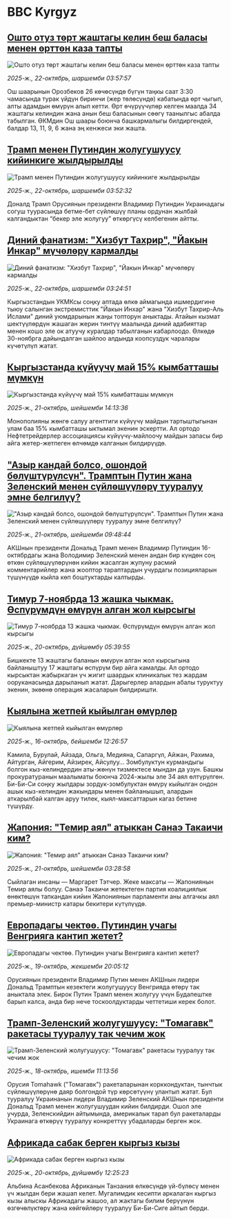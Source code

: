 # BBC Kyrgyz## [Ошто отуз төрт жаштагы келин беш баласы менен өрттөн каза тапты](https://www.bbc.com/kyrgyz/articles/c2014z0pd92o?at_medium=RSS&at_campaign=rss?at_campaign=githubrss)![Ошто отуз төрт жаштагы келин беш баласы менен өрттөн каза тапты](https://ichef.bbci.co.uk/ace/ws/240/cpsprodpb/674e/live/27270ba0-aefb-11f0-abd3-6f329bbe4149.jpg)_2025-ж., 22-октябрь, шаршемби 03:57:57_Ош шаарынын Орозбеков 26 көчөсүндө бүгүн таңкы саат 3:30 чамасында турак үйдүн биринчи (жер төлөсүндө) кабатында өрт чыгып, алты адамдын өмүрүн алып кетти. Өрт өчүрүүчүлөр келген маалда 34 жаштагы келиндин жана анын беш баласынын сөөгү таанылгыс абалда табылган. ӨКМдин Ош шаары боюнча башкармалыгы билдиргендей, балдар 13, 11, 9, 6 жана эң кенжеси эки жашта.## [Трамп менен Путиндин жолугушуусу кийинкиге жылдырылды](https://www.bbc.com/kyrgyz/articles/ce86v0m2215o?at_medium=RSS&at_campaign=rss?at_campaign=githubrss)![Трамп менен Путиндин жолугушуусу кийинкиге жылдырылды](https://ichef.bbci.co.uk/ace/ws/240/cpsprodpb/8352/live/ea8348d0-aec8-11f0-b2a1-6f537f66f9aa.jpg)_2025-ж., 22-октябрь, шаршемби 03:52:32_Доналд Трамп Орусиянын президенти Владимир Путиндин Украинадагы согуш туурасында бетме-бет сүйлөшүү планы ордунан жылбай калгандыктан “бекер эле жолугуу” өткөргүсү келбегенин айтты.## [Диний фанатизм: "Хизбут Тахрир", "Йакын Инкар" мүчөлөрү кармалды](https://www.bbc.com/kyrgyz/articles/cgkzm105j42o?at_medium=RSS&at_campaign=rss?at_campaign=githubrss)![Диний фанатизм: "Хизбут Тахрир", "Йакын Инкар" мүчөлөрү кармалды](https://ichef.bbci.co.uk/ace/ws/240/cpsprodpb/1de9/live/e8a0a5c0-ae7e-11f0-aa13-0b0479f6f42a.jpg)_2025-ж., 22-октябрь, шаршемби 03:24:51_Кыргызстандын УКМКсы соңку аптада өлкө аймагында ишмердигине тыюу салынган экстремисттик  "Йакын Инхар" жана "Хизбут Тахрир-Аль Ислами"  диний уюмдарынын жаңы топторун аныктады. Атайын кызмат шектүүлөрдүн жашаган жерин тинтүү маалында диний адабияттар менен кошо эле ок атуучу куралдар табылганын кабарлоодо.
Өлкөдө 30-ноябрга дайындалган шайлоо алдында коопсуздук чаралары күчөтүлүп жатат.## [Кыргызстанда күйүүчү май 15% кымбатташы мүмкүн](https://www.bbc.com/kyrgyz/articles/ckgk8dn5qn3o?at_medium=RSS&at_campaign=rss?at_campaign=githubrss)![Кыргызстанда күйүүчү май 15% кымбатташы мүмкүн](https://ichef.bbci.co.uk/ace/ws/240/cpsprodpb/3f2f/live/cb865dc0-ae76-11f0-ba75-093eca1ac29b.jpg)_2025-ж., 21-октябрь, шейшемби 14:13:36_Монополияны жөнгө салуу агенттиги күйүүчү майдын тартыштыгынан улам баа 15% кымбатташы ыктымал экенин эскертти. Ал ортодо Нефтетрейдерлер ассоциациясы күйүүчү-майлоочу майдын запасы бир айга жетер-жетпеген өлчөмдө калганын билдирүүдө.## ["Азыр кандай болсо, ошондой бөлүштүрүлсүн". Трамптын Путин жана Зеленский менен сүйлөшүүлөрү тууралуу эмне белгилүү?](https://www.bbc.com/kyrgyz/articles/cz0x374y7jxo?at_medium=RSS&at_campaign=rss?at_campaign=githubrss)!["Азыр кандай болсо, ошондой бөлүштүрүлсүн". Трамптын Путин жана Зеленский менен сүйлөшүүлөрү тууралуу эмне белгилүү?](https://ichef.bbci.co.uk/ace/ws/240/cpsprodpb/c0ac/live/238fc220-ad9d-11f0-ba75-093eca1ac29b.jpg)_2025-ж., 21-октябрь, шейшемби 09:48:44_АКШнын президенти Дональд Трамп менен Владимир Путиндин 16-октябрдагы жана Володимир Зеленский менен андан бир күндөн соң өткөн сүйлөшүүлөрүнөн кийин жасалган жупуну расмий комментарийлер жана жооптор тараптардын учурдагы позицияларын түшүнүүдө кыйла көп боштуктарды калтырды.## [Тимур 7-ноябрда 13 жашка чыкмак. Өспүрүмдүн өмүрүн алган жол кырсыгы](https://www.bbc.com/kyrgyz/articles/cqjwv7j2rxqo?at_medium=RSS&at_campaign=rss?at_campaign=githubrss)![Тимур 7-ноябрда 13 жашка чыкмак. Өспүрүмдүн өмүрүн алган жол кырсыгы](https://ichef.bbci.co.uk/ace/ws/240/cpsprodpb/27ab/live/0f6fa530-adbb-11f0-b2a1-6f537f66f9aa.jpg)_2025-ж., 20-октябрь, дүйшөмбү 05:39:55_Бишкекте 13 жаштагы баланын өмүрүн алган жол кырсыгына байланыштуу 17 жаштагы өспүрүм бир айга камалды. Ал ортодо кырсыктан жабыркаган үч жигит шаардык клиникалык тез жардам ооруканасында дарыланып жатат. Дарыгерлер алардын абалы туруктуу экенин, экөөнө операция жасаларын билдиришти.## [Кыялына жетпей кыйылган өмүрлөр ](https://www.bbc.com/kyrgyz/articles/c1m3lrkk8llo?at_medium=RSS&at_campaign=rss?at_campaign=githubrss)![Кыялына жетпей кыйылган өмүрлөр ](https://ichef.bbci.co.uk/ace/ws/240/cpsprodpb/f8c8/live/6b88c470-aa7b-11f0-9c75-5fce1bce10a4.png)_2025-ж., 16-октябрь, бейшемби 12:26:57_Камила, Бурулай, Айзада, Ольга, Медияна, Сапаргүл, Айжан, Рахима, Айтурган, Айгерим, Айзирек, Айсулуу… Зомбулуктун курмандыгы болгон кыз-келиндердин аты-жөнүн тизмектесе мындан да узун. Башкы прокуратуранын маалыматы боюнча 2024-жылы эле 34 аял өлтүрүлгөн. Би-Би-Си соңку жылдары зордук-зомбулуктан өмүрү кыйылган ондон ашык кыз-келиндин жакындары менен байланышып, алардын аткарылбай калган аруу тилек, кыял-максаттарын кагаз бетине түшүрдү.## [Жапония: "Темир аял" атыккан Санаэ Такаичи ким?](https://www.bbc.com/kyrgyz/articles/cj971k0kvypo?at_medium=RSS&at_campaign=rss?at_campaign=githubrss)![Жапония: "Темир аял" атыккан Санаэ Такаичи ким?](https://ichef.bbci.co.uk/ace/ws/240/cpsprodpb/6ee2/live/3948ea70-a19e-11f0-92db-77261a15b9d2.jpg)_2025-ж., 21-октябрь, шейшемби 03:28:58_Сыйлаган инсаны — Маргарет Тэтчер. Жеке максаты — Жапониянын Темир аялы болуу.
Санаэ Такаичи жетектеген партия коалициялык өнөктөшүн тапкандан кийин Жапониянын парламенти аны алгачкы аял премьер-министр катары бекитери күтүлүүдө.## [Европадагы чектөө. Путиндин учагы Венгрияга кантип жетет?](https://www.bbc.com/kyrgyz/articles/cwy7drv8dyno?at_medium=RSS&at_campaign=rss?at_campaign=githubrss)![Европадагы чектөө. Путиндин учагы Венгрияга кантип жетет?](https://ichef.bbci.co.uk/ace/ws/240/cpsprodpb/cbff/live/da86c3f0-ab6f-11f0-9045-ff945a3371d8.jpg)_2025-ж., 19-октябрь, жекшемби 20:05:12_Орусиянын президенти Владимир Путин менен АКШнын лидери Дональд Трамптын кезектеги жолугушуусу Венгрияда өтөрү так аныктала элек. Бирок Путин Трамп менен жолугуу үчүн Будапештке барып калса, анда бир нече тоскоолдуктарды четтетиши керек болот.## [Трамп-Зеленский жолугушуусу: "Томагавк" ракетасы тууралуу так чечим жок](https://www.bbc.com/kyrgyz/articles/cly9vg474e5o?at_medium=RSS&at_campaign=rss?at_campaign=githubrss)![Трамп-Зеленский жолугушуусу: "Томагавк" ракетасы тууралуу так чечим жок](https://ichef.bbci.co.uk/ace/ws/240/cpsprodpb/2e21/live/4d20f8e0-aba7-11f0-ba75-093eca1ac29b.jpg)_2025-ж., 18-октябрь, ишемби 11:13:56_Орусия Tomahawk ("Томагавк") ракеталарынан корккондуктан, тынчтык сүйлөшүүлөрүнө даяр болгондой түр көрсөтүүнү улантып жатат. Бул тууралуу Украинанын лидери Владимир Зеленский АКШнын президенти Дональд Трамп менен жолугушуудан кийин билдирди. Ошол эле учурда, Зеленскийдин айтымында, америкалык тарап бул ракеталарды Украинага өткөрүү тууралуу конкреттүү убадаларды берген жок.## [Африкада сабак берген кыргыз кызы](https://www.bbc.com/kyrgyz/articles/cp3dnn5d2v4o?at_medium=RSS&at_campaign=rss?at_campaign=githubrss)![Африкада сабак берген кыргыз кызы](https://ichef.bbci.co.uk/ace/ws/240/cpsprodpb/9904/live/8ff5bd20-aa69-11f0-bb1a-bf07c7ad3691.jpg)_2025-ж., 20-октябрь, дүйшөмбү 12:25:23_Альбина Асанбекова Африканын Танзания өлкөсүндө үй-бүлөсү менен үч жылдан бери жашап келет. Мугалимдик кесипти аркалаган кыргыз кызы алыскы Африкадагы жашоо, ал жактагы билим берүүнүн өзгөчөлүктөрү жана көйгөйлөрү тууралуу Би-Би-Сиге айтып берди.